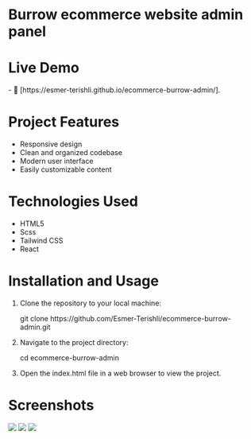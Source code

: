 <h1>Burrow ecommerce website admin panel</h1>

<h1>Live Demo</h1>
- 📄 [https://esmer-terishli.github.io/ecommerce-burrow-admin/].

<h1>Project Features</h1>
<ul>
  <li>Responsive design</li>
  <li>Clean and organized codebase</li>
  <li>Modern user interface</li>
  <li>Easily customizable content</li>
</ul>

<h1>Technologies Used</h1>
<ul>
  <li>HTML5</li>
  <li>Scss</li>
  <li>Tailwind CSS</li>
  <li>React</li>
</ul>

<h1>Installation and Usage</h1>
<ol>
  <li>Clone the repository to your local machine:
    <p>git clone https://github.com/Esmer-Terishli/ecommerce-burrow-admin.git</p>
  </li>
    <li>Navigate to the project directory:
    <p>cd ecommerce-burrow-admin</p>
  </li>
  <li>Open the index.html file in a web browser to view the project.</li>
</ol>

<h1>Screenshots</h1>
<img src="https://i.imgur.com/h8ZB8Fl.png">
<img src="https://i.imgur.com/dGXylXa.png">
<img src="https://i.imgur.com/i2wViWP.png">
